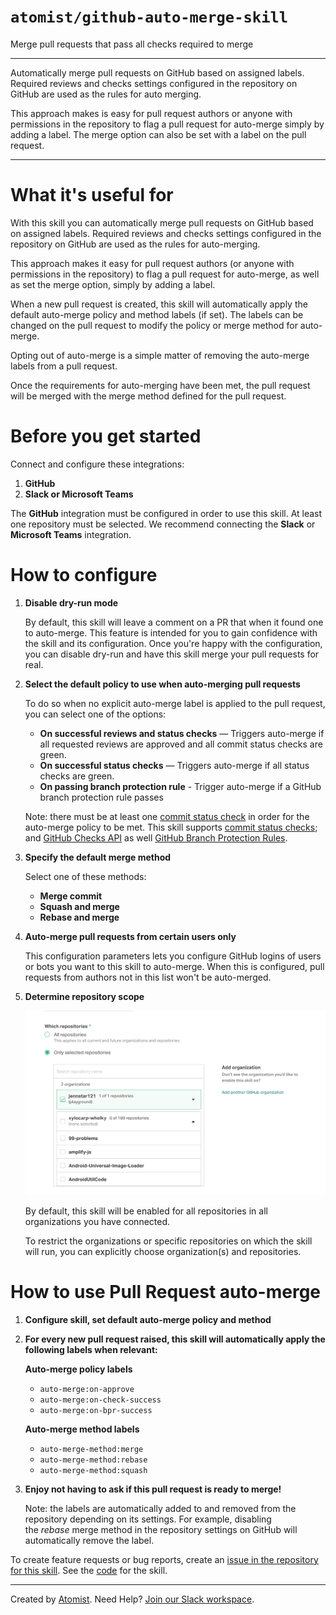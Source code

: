 # `atomist/github-auto-merge-skill`

<!---atomist-skill-description:start--->

Merge pull requests that pass all checks required to merge

<!---atomist-skill-description:end--->

---

<!---atomist-skill-long_description:start--->

Automatically merge pull requests on GitHub based on assigned labels. Required
reviews and checks settings configured in the repository on GitHub are used as
the rules for auto merging.

This approach makes is easy for pull request authors or anyone with permissions
in the repository to flag a pull request for auto-merge simply by adding a
label. The merge option can also be set with a label on the pull request.

<!---atomist-skill-long_description:end--->

---

<!---atomist-skill-readme:start--->

# What it's useful for

With this skill you can automatically merge pull requests on GitHub based on
assigned labels. Required reviews and checks settings configured in the
repository on GitHub are used as the rules for auto-merging.

This approach makes it easy for pull request authors (or anyone with permissions
in the repository) to flag a pull request for auto-merge, as well as set the
merge option, simply by adding a label.

When a new pull request is created, this skill will automatically apply the
default auto-merge policy and method labels (if set). The labels can be changed
on the pull request to modify the policy or merge method for auto-merge.

Opting out of auto-merge is a simple matter of removing the auto-merge labels
from a pull request.

Once the requirements for auto-merging have been met, the pull request will be
merged with the merge method defined for the pull request.

# Before you get started

Connect and configure these integrations:

1. **GitHub**
1. **Slack or Microsoft Teams**

The **GitHub** integration must be configured in order to use this skill. At
least one repository must be selected. We recommend connecting the **Slack** or
**Microsoft Teams** integration.

# How to configure

1. **Disable dry-run mode**

    By default, this skill will leave a comment on a PR that when it found one
    to auto-merge. This feature is intended for you to gain confidence with the
    skill and its configuration. Once you're happy with the configuration, you
    can disable dry-run and have this skill merge your pull requests for real.

1. **Select the default policy to use when auto-merging pull requests**

    To do so when no explicit auto-merge label is applied to the pull request,
    you can select one of the options:

    - **On successful reviews and status checks** — Triggers auto-merge if all
      requested reviews are approved and all commit status checks are green.
    - **On successful status checks** — Triggers auto-merge if all status checks
      are green.
    - **On passing branch protection rule** - Trigger auto-merge if a GitHub
      branch protection rule passes

    Note: there must be at least one
    [commit status check](https://developer.github.com/v3/repos/statuses/) in
    order for the auto-merge policy to be met. This skill supports
    [commit status checks](https://developer.github.com/v3/repos/statuses/); and
    [GitHub Checks API](https://developer.github.com/v3/checks/) as well
    [GitHub Branch Protection Rules](https://docs.github.com/en/github/administering-a-repository/configuring-protected-branches).

1. **Specify the default merge method**

    Select one of these methods:

    - **Merge commit**
    - **Squash and merge**
    - **Rebase and merge**

1. **Auto-merge pull requests from certain users only**

    This configuration parameters lets you configure GitHub logins of users or
    bots you want to this skill to auto-merge. When this is configured, pull
    requests from authors not in this list won't be auto-merged.

1. **Determine repository scope**

    ![Repository filter](docs/images/repo-filter.png)

    By default, this skill will be enabled for all repositories in all
    organizations you have connected.

    To restrict the organizations or specific repositories on which the skill
    will run, you can explicitly choose organization(s) and repositories.

# How to use Pull Request auto-merge

1. **Configure skill, set default auto-merge policy and method**

1. **For every new pull request raised, this skill will automatically apply the
   following labels when relevant:**

    **Auto-merge policy labels**

    - `auto-merge:on-approve`
    - `auto-merge:on-check-success`
    - `auto-merge:on-bpr-success`

    **Auto-merge method labels**

    - `auto-merge-method:merge`
    - `auto-merge-method:rebase`
    - `auto-merge-method:squash`

1. **Enjoy not having to ask if this pull request is ready to merge!**

    Note: the labels are automatically added to and removed from the repository
    depending on its settings. For example, disabling the *rebase* merge method
    in the repository settings on GitHub will automatically remove the label.

To create feature requests or bug reports, create an
[issue in the repository for this skill](https://github.com/atomist-skills/github-auto-merge-skill/issues).
See the [code](https://github.com/atomist-skills/github-auto-merge-skill) for
the skill.

<!---atomist-skill-readme:end--->

---

Created by [Atomist][atomist]. Need Help? [Join our Slack workspace][slack].

[atomist]: https://atomist.com/ "Atomist - How Teams Deliver Software"
[slack]: https://join.atomist.com/ "Atomist Community Slack"
